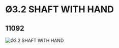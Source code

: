 # Ø3.2 SHAFT WITH HAND
## 11092
![Ø3.2 SHAFT WITH HAND](https://lc-www-live-s.legocdn.com/media/bricks/5/2/6034674.jpg)